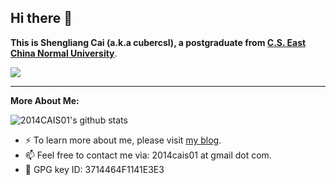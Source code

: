 ## Hi there 👋
**This is Shengliang Cai (a.k.a cubercsl), a postgraduate from [C.S. East China Normal University](http://www.cs.ecnu.edu.cn/)**.


![](https://github-readme-stats.vercel.app/api?username=2014CAIS01&show_icons=true&include_all_commits=true&theme=solarized-dark)

---
**More About Me:**

![2014CAIS01's github stats](https://github-readme-stats.vercel.app/api/top-langs?username=2014CAIS01&layout=compact&theme=solarized-dark)

- ⚡ To learn more about me, please visit [my blog](https://cubercsl.cn).
- 📫 Feel free to contact me via: 2014cais01 at gmail dot com.
- 🔑 GPG key ID: 3714464F1141E3E3
